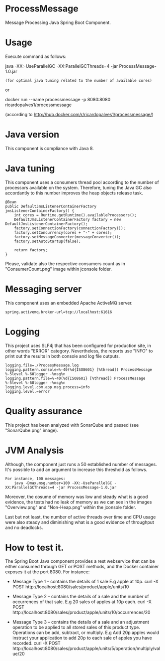 # ProcessMessage
Message Processing Java Spring Boot Component.

# Usage

Execute command as follows:

java -XX:-UseParallelGC -XX:ParallelGCThreads=4 -jar ProcessMessage-1.0.jar

	(for optimal java tuning related to the number of available cores)

or

docker run --name processmessage -p 8080:8080 ricardopalves1/processmessage

(according to http://hub.docker.com/r/ricardopalves1/processmessage/)

# Java version
This component is compliance with Java 8.

# Java tuning
This component uses a consumers thread pool according to the number of processors available on the system.
Therefore, tuning the Java GC also accordantly to this number improves the heap objects release task.

	@Bean
	public DefaultJmsListenerContainerFactory jmsListenerContainerFactory() {
		int cores = Runtime.getRuntime().availableProcessors();
		DefaultJmsListenerContainerFactory factory = new DefaultJmsListenerContainerFactory();
		factory.setConnectionFactory(connectionFactory());
		factory.setConcurrency(cores + "-" + cores);
		factory.setMessageConverter(messageConverter());
		factory.setAutoStartup(false);

		return factory;
	}
	
Please, validate also the respective consumers count as in "ConsumerCount.png" image within jconsole folder.

# Messaging server
This component uses an embedded Apache ActiveMQ server.

	spring.activemq.broker-url=tcp://localhost:61616
	
# Logging
This project uses SLF4j that has been configured for production site, in other words "ERROR" category.
Nevertheless, the reports use "INFO" to print out the results in both console and log file outputs.

	logging.file=./ProcessMessage.log
	logging.pattern.console=%-40(%d{ISO8601} [%thread]) ProcessMessage %-5level %-60logger -%msg%n
	logging.pattern.file=%-40(%d{ISO8601} [%thread]) ProcessMessage %-5level %-60logger -%msg%n
	logging.level.com.app.msg.process=info
	logging.level.=error
	
# Quality assurance
This project has been analyzed with SonarQube and passed 
	(see "SonarQube.png" image).

# JVM Analysis
Although, the component just runs a 50 established number of messages. 
It's possible to add an argument to increase this threshold as follows.

	For instance, 100 messages:
		java -Dmax.msg.number=100 -XX:-UseParallelGC -XX:ParallelGCThreads=4 -jar ProcessMessage-1.0.jar

Moreover, the cosume of memory was low and steady what is a good evidence, the tests had no leak of memory as we can see in the images "Overview.png" and "Non-Heap.png" within the jconsole folder. 

Last but not least, the number of active threads over time and CPU usage were also steady and diminishing what is a good evidence of throughput and no deadlocks.

# How to test it.
The Spring Boot Java component provides a rest webservice that can be either consumed through GET or POST methods, and the Docker container exposes it at the port 8080. For instance:

- Message Type 1 – contains the details of 1 sale 
	E.g apple at 10p.
	curl -X POST http://localhost:8080/sales/product/apple/units/10

- Message Type 2 – contains the details of a sale and the number of occurrences of that sale. 
	E.g 20 sales of apples at 10p each.
	curl -X POST http://localhost:8080/sales/product/apple/units/10/occurrences/20

- Message Type 3 – contains the details of a sale and an adjustment operation to be applied to all stored sales of this product type. Operations can be add, subtract, or multiply. 
	E.g Add 20p apples would instruct your application to add 20p to each sale of apples you have recorded.
	curl -X POST http://localhost:8080/sales/product/apple/units/5/operation/multiply/value/20

